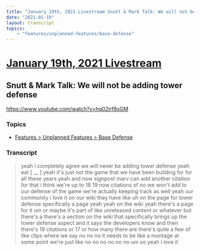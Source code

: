 ```yaml
---
title: "January 19th, 2021 Livestream Snutt & Mark Talk: We will not be adding tower defense"
date: "2021-01-19"
layout: transcript
topics:
    - "features/unplanned-features/base-defense"
---
```

# [January 19th, 2021 Livestream](../2021-01-19.md)
## Snutt & Mark Talk: We will not be adding tower defense
https://www.youtube.com/watch?v=hq02irf8xGM

### Topics
* [Features > Unplanned Features > Base Defense](../topics/features/unplanned-features/base-defense.md)

### Transcript

> yeah i completely agree we will never be adding tower defense yeah eat [ __ ] yeah it's just not the game that we have been building for for all these years yeah and now signpost marv can add another citation for that i think we're up to 18 19 now citations of no we won't add to our defense of the game we're actually keeping track as well yeah our community i love it on our wiki they have like uh on the page for tower defense specifically a page yeah yeah on the wiki yeah there's a page for it um or maybe it's part of like unreleased content or whatever but there's a there's a section on the wiki that specifically brings up the tower defense aspect and it says the developers know and then there's 19 citations or 17 or how many there are there's quite a few of like clips where we say no no no it needs to be like a montage at some point we're just like no no no no no no um so yeah i love it
